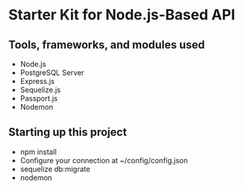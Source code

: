# Starter Kit for Node.js-Based API

## Tools, frameworks, and modules used
* Node.js
* PostgreSQL Server
* Express.js
* Sequelize.js
* Passport.js
* Nodemon

## Starting up this project
* npm install
* Configure your connection at ~/config/config.json
* sequelize db:migrate
* nodemon